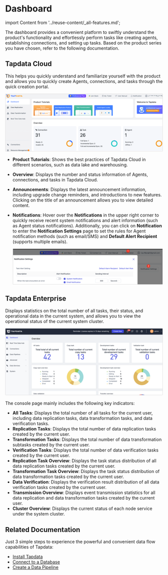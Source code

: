 # Dashboard
import Content from '../reuse-content/_all-features.md';

<Content />

The dashboard provides a convenient platform to swiftly understand the product's functionality and effortlessly perform tasks like creating agents, establishing connections, and setting up tasks. Based on the product series you have chosen, refer to the following documentation.


## Tapdata Cloud

This helps you quickly understand and familiarize yourself with the product and allows you to quickly create Agents, connections, and tasks through the quick creation portal.

![Tapdata Cloud Dashboard](../images/workshop.png)

* **Product Tutorials**: Shows the best practices of Tapdata Cloud in different scenarios, such as data lake and warehousing.

* **Overview**: Displays the number and status information of Agents, connections, and tasks in Tapdata Cloud.

* **Announcements**: Displays the latest announcement information, including upgrade change reminders, and introductions to new features. Clicking on the title of an announcement allows you to view detailed content.

* **Notifications**: Hover over the **Notifications** in the upper right corner to quickly receive recent system notifications and alert information (such as Agent status notifications). Additionally, you can click on **Notification** to enter the **Notification Settings** page to set the rules for Agent notification methods (such as email/SMS) and **Default Alert Recipient** (supports multiple emails).

  ![System Notifications](../images/system_notice.png)



## Tapdata Enterprise

Displays statistics on the total number of all tasks, their status, and operational data in the current system, and allows you to view the operational status of the current system cluster.

![Tapdata Enterprise Dashboard](../images/workshop_enterprise.png)

The console page mainly includes the following key indicators:

- **All Tasks**: Displays the total number of all tasks for the current user, including data replication tasks, data transformation tasks, and data verification tasks.
- **Replication Tasks**: Displays the total number of data replication tasks created by the current user.
- **Transformation Tasks**: Displays the total number of data transformation subtasks created by the current user.
- **Verification Tasks**: Displays the total number of data verification tasks created by the current user.
- **Replication Task Overview**: Displays the task status distribution of all data replication tasks created by the current user.
- **Transformation Task Overview**: Displays the task status distribution of data transformation tasks created by the current user.
- **Data Verification**: Displays the verification result distribution of all data verification tasks created by the current user.
- **Transmission Overview**: Displays event transmission statistics for all data replication and data transformation tasks created by the current user.
- **Cluster Overview**: Displays the current status of each node service under the system cluster.



## Related Documentation

Just 3 simple steps to experience the powerful and convenient data flow capabilities of Tapdata:

* [Install Tapdata](../quick-start/install/README.md)
* [Connect to a Database](../quick-start/connect-database.md)
* [Create a Data Pipeline](../quick-start/create-task.md)
